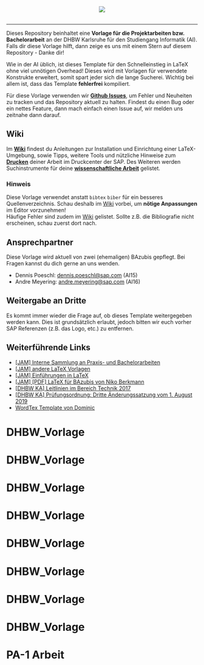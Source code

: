 <div align="center">
  <img src="https://github.wdf.sap.corp/vtgermany/LaTeX-Template-DHBW/wiki/images/Repository_Header.png"><br><br>
</div>

---

Dieses Repository beinhaltet eine **Vorlage für die Projektarbeiten bzw. Bachelorarbeit** an der DHBW Karlsruhe für den Studiengang Informatik (AI). Falls dir diese Vorlage hilft, dann zeige es uns mit einem Stern auf diesem Repository - Danke dir!

Wie in der AI üblich, ist dieses Template für den Schnelleinstieg in LaTeX ohne viel unnötigen Overhead! Dieses wird mit Vorlagen für verwendete Konstrukte erweitert, somit spart jeder sich die lange Sucherei. Wichtig bei allem ist, dass das Template **fehlerfrei** kompiliert.

Für diese Vorlage verwenden wir **[Github Issues](https://github.wdf.sap.corp/vtgermany/LaTeX-Template-DHBW/issues)**, um Fehler und Neuheiten zu tracken und das Repository aktuell zu halten. Findest du einen Bug oder ein nettes Feature, dann mach einfach einen Issue auf, wir melden uns zeitnahe dann darauf.

## Wiki

Im **[Wiki](https://github.wdf.sap.corp/vtgermany/LaTeX-Template-DHBW/wiki)** findest du Anleitungen zur Installation und Einrichtung einer LaTeX-Umgebung, sowie Tipps, weitere Tools und nützliche Hinweise zum **[Drucken](https://github.wdf.sap.corp/vtgermany/LaTeX-Template-DHBW/wiki/Bericht-drucken)** deiner Arbeit im Druckcenter der SAP. Des Weiteren werden Suchinstrumente für deine **[wissenschaftliche Arbeit](https://github.wdf.sap.corp/vtgermany/LaTeX-Template-DHBW/wiki/Tool-Arbeiten)** gelistet.

### Hinweis

Diese Vorlage verwendet anstatt `bibtex` `biber` für ein besseres Quellenverzeichnis. Schau deshalb im [Wiki](https://github.wdf.sap.corp/vtgermany/LaTeX-Template-DHBW/wiki/LaTeX-Editor) vorbei, um **nötige Anpassungen** im Editor vorzunehmen!  
Häufige Fehler sind zudem im [Wiki](https://github.wdf.sap.corp/vtgermany/LaTeX-Template-DHBW/wiki/H%C3%A4ufige-Fehler) gelistet. Sollte z.B. die Bibliografie nicht erscheinen, schau zuerst dort nach.

## Ansprechpartner

Diese Vorlage wird aktuell von zwei (ehemaligen) BAzubis gepflegt.
Bei Fragen kannst du dich gerne an uns wenden.

- Dennis Poeschl: <dennis.poeschl@sap.com> (AI15)
- Andre Meyering: <andre.meyering@sap.com> (AI16)

## Weitergabe an Dritte

Es kommt immer wieder die Frage auf, ob dieses Template weitergegeben werden kann.
Dies ist grundsätzlich erlaubt, jedoch bitten wir euch vorher SAP Referenzen (z.B. das Logo, etc.) zu entfernen.

## Weiterführende Links

- [[JAM] Interne Sammlung an Praxis- und Bachelorarbeiten](https://jam4.sapjam.com/groups/wkKGAnZn3ONet3r6vUk5pU/content?folder_id=GhtIBwANACc9f7vq8oSItR)
- [[JAM] andere LaTeX Vorlagen](https://jam4.sapjam.com/groups/wkKGAnZn3ONet3r6vUk5pU/content?folder_id=5C32XpOwOBmxeViUXSK7py)
- [[JAM] Einführungen in LaTeX](https://jam4.sapjam.com/groups/wkKGAnZn3ONet3r6vUk5pU/content?folder_id=p0k38up6RNG1OsdqXDRawZ)
- [[JAM] [PDF] LaTeX für BAzubis von Niko Berkmann](https://jam4.sapjam.com/groups/Hjvehucl6DmuDMstslZ3xH/documents/KMM9kfg8jp2CiMaQYxNqdA/slide_viewer)
- [[DHBW KA] Leitlinien im Bereich Technik 2017](http://www.dhbw.de/fileadmin/user_upload/Dokumente/Dokumente_fuer_Studierende/Leitlinien_fuer_die_Bearbeitung_und_Dokumentation_Fakultaet_Technik_Okt_2017.pdf)
- [[DHBW KA] Prüfungsordnung: Dritte Änderungssatzung vom 1. August 2019](https://www.dhbw.de/fileadmin/user_upload/Dokumente/Broschueren_Handbuch_Betriebe/Infoblatt_Vertraulichkeit.pdf)
- [WordTex Template von Dominic](https://github.com/Ordinateur-Hack/wordtex-dhbw)
# DHBW_Vorlage
# DHBW_Vorlage
# DHBW_Vorlage
# DHBW_Vorlage
# DHBW_Vorlage
# DHBW_Vorlage
# DHBW_Vorlage
# DHBW_Vorlage
# PA-1 Arbeit

